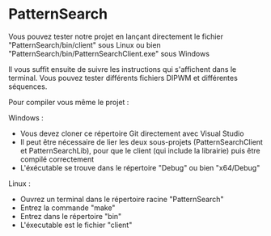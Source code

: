 # PatternSearch

Vous pouvez tester notre projet en lançant directement le fichier 
  "PatternSearch/bin/client" sous Linux
ou bien
  "PatternSearch/bin/PatternSearchClient.exe" sous Windows
 
Il vous suffit ensuite de suivre les instructions qui s'affichent dans le terminal.
Vous pouvez tester différents fichiers DIPWM et différentes séquences.

Pour compiler vous même le projet :

Windows :
  - Vous devez cloner ce répertoire Git directement avec Visual Studio
  - Il peut être nécessaire de lier les deux sous-projets (PatternSearchClient et PatternSearchLib), pour que le client (qui include la librairie) puis être compilé correctement
  - L'éxécutable se trouve dans le répertoire "Debug" ou bien "x64/Debug"

Linux :
  - Ouvrez un terminal dans le répertoire racine "PatternSearch"
  - Entrez la commande "make"
  - Entrez dans le répertoire "bin"
  - L'éxecutable est le fichier "client"
